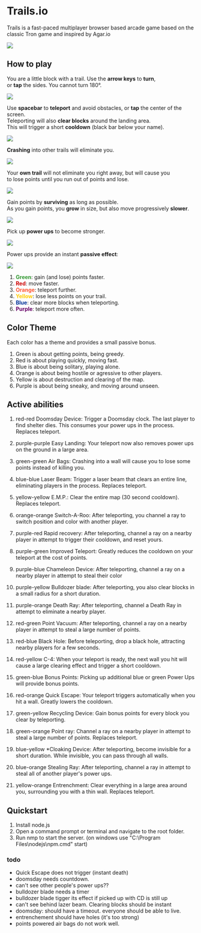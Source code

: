 # Trails.io

Trails is a fast-paced multiplayer browser based arcade game based on the classic Tron game and inspired by Agar.io

![](https://github.com/jnblanchet/Trails/blob/master/client/img/logo.gif)

## How to play

You are a little block with a trail. Use the <b>arrow keys</b> to <b>turn</b>, <br />  or <b>tap</b> the sides. You cannot turn 180°.

![](https://github.com/jnblanchet/Trails/blob/master/client/img/tutorial/1.gif)


<p>Use <b>spacebar</b> to <b>teleport</b> and avoid obstacles, or <b>tap</b> the center of the screen.<br /> Teleporting will also <b>clear blocks</b> around the landing area.<br /> This will trigger a short <b>cooldown</b> (black bar below your name).</p>

![](https://github.com/jnblanchet/Trails/blob/master/client/img/tutorial/2.gif)

   
<p><b>Crashing</b> into other trails will eliminate you.</p>

![](https://github.com/jnblanchet/Trails/blob/master/client/img/tutorial/3.gif)

<p>Your <b>own trail</b> will not eliminate you right away, but will cause you<br /> to lose points until you run out of points and lose.</p>

![](https://github.com/jnblanchet/Trails/blob/master/client/img/tutorial/4.gif)

<p>Gain points by <b>surviving</b> as long as possible. <br /> As you gain points, you <b>grow</b> in size, but also move progressively <b>slower</b>.</p>

![](https://github.com/jnblanchet/Trails/blob/master/client/img/tutorial/5.gif)

<p>Pick up <b>power ups</b> to become stronger.</p>

![](https://github.com/jnblanchet/Trails/blob/master/client/img/tutorial/6.gif)

<p>Power ups provide an instant <b>passive effect</b>:</p>

![](https://github.com/jnblanchet/Trails/blob/master/client/img/tutorial/7.gif)

<ol style="text-align:left">
	<li> <b style="color:#393">Green</b>: gain (and lose) points faster. </li>
	<li> <b style="color:#c00">Red</b>: move faster. </li>
	<li> <b style="color:#f53">Orange</b>: teleport further. </li>
	<li> <b style="color:#fc0">Yellow</b>: lose less points on your trail. </li>
	<li> <b style="color:#039">Blue</b>: clear more blocks when teleporting. </li>
	<li> <b style="color:#606">Purple</b>: teleport more often.</li>
</ol>
				
## Color Theme

Each color has a theme and provides a small passive bonus.

1. Green is about getting points, being greedy.
1. Red is about playing quickly, moving fast.
1. Blue is about being solitary, playing alone.
1. Orange is about being hostile or agressive to other players.
1. Yellow is about destruction and clearing of the map.
1. Purple is about being sneaky, and moving around unseen.

## Active abilities

1. red-red			Doomsday Device: Trigger a Doomsday clock. The last player to find shelter dies. This consumes your power ups in the process. Replaces teleport.
1. purple-purple	Easy Landing: Your teleport now also removes power ups on the ground in a large area.
1. green-green		Air Bags: Crashing into a wall will cause you to lose some points instead of killing you.
1. blue-blue		Laser Beam: Trigger a laser beam that clears an entire line, eliminating players in the process. Replaces teleport.
1. yellow-yellow 	E.M.P.: Clear the entire map (30 second cooldown). Replaces teleport.
1. orange-orange	Switch-A-Roo: After teleporting, you channel a ray to switch position and color with another player.

1. purple-red		Rapid recovery: After teleporting, channel a ray on a nearby player in attempt to trigger their cooldown, and reset yours.
1. purple-green	Improved Teleport: Greatly reduces the cooldown on your teleport at the cost of points.
1. purple-blue		Chameleon Device: After teleporting, channel a ray on a nearby player in attempt to steal their color
1. purple-yellow	Bulldozer blade: After teleporting, you also clear blocks in a small radius for a short duration.
1. purple-orange	Death Ray: After teleporting, channel a Death Ray in attempt to eliminate a nearby player.
1. red-green		Point Vacuum: After teleporting, channel a ray on a nearby player in attempt to steal a large number of points. 
1. red-blue		Black Hole: Before teleporting, drop a black hole, attracting nearby players for a few seconds.
1. red-yellow		C-4: When your teleport is ready, the next wall you hit will cause a large clearing effect and trigger a short cooldown.
1. green-blue		Bonus Points: Picking up additional blue or green Power Ups will provide bonus points.
1. red-orange		Quick Escape: Your teleport triggers automatically when you hit a wall. Greatly lowers the cooldown. 
1. green-yellow	Recycling Device: Gain bonus points for every block you clear by teleporting.
1. green-orange	Point ray: Channel a ray on a nearby player in attempt to steal a large number of points. Replaces teleport.
1. blue-yellow		*Cloaking Device: After teleporting, become invisible for a short duration. While invisible, you can pass through all walls. 
1. blue-orange		Stealing Ray: After teleporting, channel a ray in attempt to steal all of another player's power ups.
1. yellow-orange	Entrenchment: Clear everything in a large area around you, surrounding you with a thin wall. Replaces teleport.

## Quickstart

1. Install node.js
2. Open a command prompt or terminal and navigate to the root folder.
3. Run nmp to start the server. (on windows use "C:\Program Files\nodejs\npm.cmd" start)

### todo
- Quick Escape does not trigger (instant death)
- doomsday needs countdown.
- can't see other people's power ups??
- bulldozer blade needs a timer
- bulldozer blade tigger its effect if picked up with CD is still up
- can't see behind lazer beam. Clearing blocks should be instant
- doomsday: should have a timeout. everyone should be able to live.
- entrenchement should have holes (it's too strong)
- points powered air bags do not work well.
